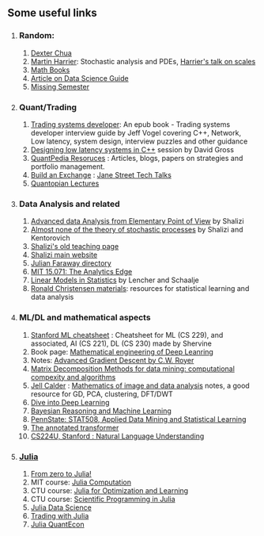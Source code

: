 ## Some useful links
1. ### Random:
    1. [Dexter Chua](https://dec41.user.srcf.net/)
    2. [Martin Harrier](https://www.hairer.org/): Stochastic analysis and PDEs, [Harrier's talk on scales](https://youtu.be/TOY52LF_ZTA)
    3. [Math Books](https://aimath.org/textbooks/approved-textbooks/)
    4. [Article on Data Science Guide](https://www.learndatasci.com/best-data-science-online-courses/)
    5. [Missing Semester](https://missing.csail.mit.edu/)

3. ### Quant/Trading
    1. [Trading systems developer](https://zoboko.com/read/trading-systems-developer-interview-guide-c-edition-insiders-guide-to-top-tech-jobs-in-finance-6on4n9yv?hash=cc4ff04fce34c5ade2b7c09c18dc3fb4): An epub book - Trading systems developer interview guide by Jeff Vogel covering C++, Network, Low latency, system design, interview puzzles and other guidance
    2. [Designing low latency systems in C++](https://www.youtube.com/watch?v=8uAW5FQtcvE) session by David Gross
    3. [QuantPedia Resoruces](https://quantpedia.com/resources/) : Articles, blogs, papers on strategies and portfolio management.
    4. [Build an Exchange](https://www.janestreet.com/tech-talks/building-an-exchange/) : [Jane Street Tech Talks](https://www.janestreet.com/tech-talks/)
    5. [Quantopian Lectures](https://gist.github.com/ih2502mk/50d8f7feb614c8676383431b056f4291)

4. ### Data Analysis and related
    1. [Advanced data Analysis from Elementary Point of View](https://www.stat.cmu.edu/~cshalizi/ADAfaEPoV/)  by Shalizi
    2. [Almost none of the theory of stochastic processes](https://www.stat.cmu.edu/~cshalizi/almost-none/) by Shalizi and Kentorovich  
    3. [Shalizi's old teaching page](http://bactra.org/teaching/)  
    4. [Shalizi main website](https://www.stat.cmu.edu/~cshalizi/)  
    5. [Julian Faraway directory](https://people.bath.ac.uk/jjf23/)
    6. [MIT 15.071: The Analytics Edge](https://ocw.mit.edu/courses/15-071-the-analytics-edge-spring-2017)
    7. [Linear Models in Statistics](https://www.utstat.toronto.edu/~brunner/books/LinearModelsInStatistics.pdf)  by Lencher and Schaalje
    8. [Ronald Christensen materials](https://www.stat.unm.edu/~fletcher/books.html): resources for statistical learning and data analysis

5. ### ML/DL and mathematical aspects
    1. [Stanford ML cheatsheet](https://stanford.edu/~shervine/teaching/cs-229/) : Cheatsheet for ML (CS 229), and associated, AI (CS 221), DL (CS 230) made by Shervine
    2. Book page: [Mathematical engineering of Deep Leanring](https://deeplearningmath.org/)
    3. Notes: [Advanced Gradient Descent by C.W. Royer](https://www.lamsade.dauphine.fr/~croyer/ensdocs/GD/LectureNotesOML-GD.pdf)
    4. [Matrix Decomposition Methods for data mining: computational compexity and algorithms](https://helda.helsinki.fi/items/14512dff-5075-4d4c-9f3b-7c9a0592dbbd)
    5. [Jell Calder](https://www-users.cse.umn.edu/~jwcalder) : [Mathematics of image and data analysis](https://www-users.cse.umn.edu/~jwcalder/5467Notes.pdf) notes, a good resource for GD, PCA, clustering, DFT/DWT
    6. [Dive into Deep Learning](https://d2l.ai/)
    7. [Bayesian Reasoning and Machine Learning](http://web4.cs.ucl.ac.uk/staff/D.Barber/textbook/200620.pdf)
    9. [PennState: STAT508, Applied Data Mining and Statistical Learning](https://online.stat.psu.edu/stat508/book/)
    10. [The annotated transformer](http://nlp.seas.harvard.edu/annotated-transformer/)
    11. [CS224U, Stanford : Natural Language Understanding](http://web.stanford.edu/class/cs224u/index.html)

6. ### [Julia](https://julialang.org/)
    1. [From zero to Julia!](https://techytok.com/from-zero-to-julia/)
    2. MIT course: [Julia Computation](https://github.com/mitmath/JuliaComputation)
    3. CTU course: [Julia for Optimization and Learning](https://juliateachingctu.github.io/Julia-for-Optimization-and-Learning/stable/)
    4. CTU course: [Scientific Programming in Julia](https://juliateachingctu.github.io/Scientific-Programming-in-Julia/dev/)
    5. [Julia Data Science](https://juliadatascience.io/)
    6. [Trading with Julia](https://algo-trading.readthedocs.io/en/latest/introduction-to-julia.html)
    7. [Julia QuantEcon](https://julia.quantecon.org/intro.html)
